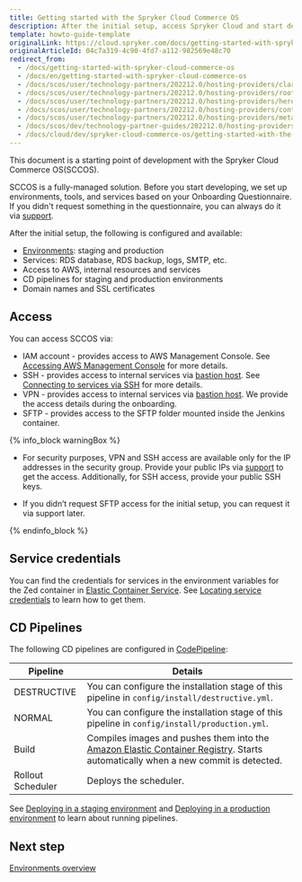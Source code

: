```yaml
---
title: Getting started with the Spryker Cloud Commerce OS
description: After the initial setup, access Spryker Cloud and start developing.
template: howto-guide-template
originalLink: https://cloud.spryker.com/docs/getting-started-with-spryker-cloud-commerce-os
originalArticleId: 04c7a319-4c90-4fd7-a112-982569e48c70
redirect_from:
  - /docs/getting-started-with-spryker-cloud-commerce-os
  - /docs/en/getting-started-with-spryker-cloud-commerce-os
  - /docs/scos/user/technology-partners/202212.0/hosting-providers/claranet.html
  - /docs/scos/user/technology-partners/202212.0/hosting-providers/root-360.html
  - /docs/scos/user/technology-partners/202212.0/hosting-providers/heroku.html
  - /docs/scos/user/technology-partners/202212.0/hosting-providers/continum.html
  - /docs/scos/user/technology-partners/202212.0/hosting-providers/metaways.html
  - /docs/scos/dev/technology-partner-guides/202212.0/hosting-providers/integrating-heroku.html
  - /docs/cloud/dev/spryker-cloud-commerce-os/getting-started-with-the-spryker-cloud-commerce-os.html
---
```


This document is a starting point of development with the Spryker Cloud Commerce OS(SCCOS).

SCCOS is a fully-managed solution. Before you start developing, we set up environments, tools, and services based on your Onboarding Questionnaire. If you didn't request something in the questionnaire, you can always do it via [support](https://spryker.force.com/support/s/).

After the initial setup, the following is configured and available:

* [Environments](/docs/cloud/dev/spryker-cloud-commerce-os/environments-overview.html): staging and production
* Services: RDS database, RDS backup, logs, SMTP, etc.
* Access to AWS, internal resources and services
* CD pipelines for staging and production environments
* Domain names and SSL certificates


## Access
You can access SCCOS via:

* IAM account - provides access to AWS Management Console. See [Accessing AWS Management Console](/docs/cloud/dev/spryker-cloud-commerce-os/access/accessing-aws-management-console.html) for more details.
* SSH - provides access to internal services via [bastion host](https://docs.aws.amazon.com/quickstart/latest/linux-bastion/overview.html). See [Connecting to services via SSH](/docs/cloud/dev/spryker-cloud-commerce-os/access/connecting-to-services-via-ssh.html) for more details.
* VPN - provides access to internal services via [bastion host](https://docs.aws.amazon.com/quickstart/latest/linux-bastion/overview.html). We provide the access details during the onboarding.
* SFTP - provides access to the SFTP folder mounted inside the Jenkins container.

{% info_block warningBox %}


* For security purposes, VPN and SSH access are available only for the IP addresses in the security group. Provide your public IPs via [support](https://spryker.force.com/support/s/) to get the access. Additionally, for SSH access, provide your public SSH keys.

* If you didn’t request SFTP access for the initial setup, you can request it via support later.


{% endinfo_block %}



## Service credentials
You can find the credentials for services in the environment variables for the Zed container in [Elastic Container Service](https://docs.aws.amazon.com/AmazonECS/latest/developerguide/Welcome.html). See [Locating service credentials](/docs/cloud/dev/spryker-cloud-commerce-os/access/locating-service-credentials.html) to learn how to get them.


## CD Pipelines

The following CD pipelines are configured in [CodePipeline](https://docs.aws.amazon.com/codepipeline/latest/userguide/welcome.html):

<div class="width-100">

| Pipeline | Details |
| --- | --- |
| DESTRUCTIVE | You can configure the installation stage of this pipeline in `config/install/destructive.yml`. |
| NORMAL | You can configure the installation stage of this pipeline in `config/install/production.yml`. |
| Build | Compiles images and pushes them into the [Amazon Elastic Container Registry](https://docs.aws.amazon.com/AmazonECR/latest/userguide/what-is-ecr.html). Starts automatically when a new commit is detected.  |
| Rollout Scheduler | Deploys the scheduler. |

</div>

See [Deploying in a staging environment](/docs/cloud/dev/spryker-cloud-commerce-os/deploying-in-a-staging-environment.html) and [Deploying in a production environment](/docs/cloud/dev/spryker-cloud-commerce-os/deploying-in-a-production-environment.html) to learn about running pipelines.

## Next step
[Environments overview](/docs/cloud/dev/spryker-cloud-commerce-os/environments-overview.html)
